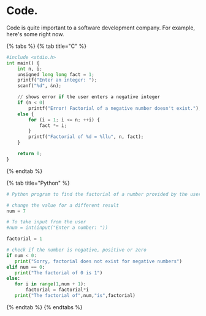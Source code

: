 # Code.

Code is quite important to a software development company. For example, here's some right now.

{% tabs %}
{% tab title="C" %}
```python
#include <stdio.h>
int main() {
    int n, i;
    unsigned long long fact = 1;
    printf("Enter an integer: ");
    scanf("%d", &n);

    // shows error if the user enters a negative integer
    if (n < 0)
        printf("Error! Factorial of a negative number doesn't exist.");
    else {
        for (i = 1; i <= n; ++i) {
            fact *= i;
        }
        printf("Factorial of %d = %llu", n, fact);
    }

    return 0;
}
```
{% endtab %}

{% tab title="Python" %}
```python
# Python program to find the factorial of a number provided by the user.

# change the value for a different result
num = 7

# To take input from the user
#num = int(input("Enter a number: "))

factorial = 1

# check if the number is negative, positive or zero
if num < 0:
   print("Sorry, factorial does not exist for negative numbers")
elif num == 0:
   print("The factorial of 0 is 1")
else:
   for i in range(1,num + 1):
       factorial = factorial*i
   print("The factorial of",num,"is",factorial)
```
{% endtab %}
{% endtabs %}



